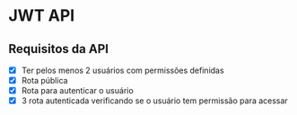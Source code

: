 # JWT API

## Requisitos da API

- [x] Ter pelos menos 2 usuários com permissões definidas
- [x] Rota pública
- [x] Rota para autenticar o usuário
- [x] 3 rota autenticada verificando se o usuário tem permissão para acessar
